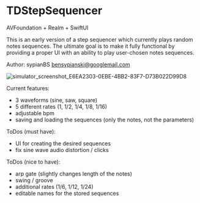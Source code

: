 # TDStepSequencer

AVFoundation + Realm + SwiftUI

This is an early version of a step sequencer which currently plays random notes sequences. The ultimate goal is to make it fully functional by providing a proper UI with an ability to play user-chosen notes sequences.

Author: sypianBS bensypianski@googlemail.com

![simulator_screenshot_E6EA2303-0EBE-4BB2-83F7-D73B022D99D8](https://user-images.githubusercontent.com/99125193/156919405-b8a796d4-7b4f-4be7-9db5-94788329488b.png)

Current features:
- 3 waveforms (sine, saw, square)
- 5 different rates (1, 1/2, 1/4, 1/8, 1/16)
- adjustable bpm
- saving and loading the sequences (only the notes, not the parameters)

ToDos (must have):
- UI for creating the desired sequences
- fix sine wave audio distortion / clicks

ToDos (nice to have):
- arp gate (slightly changes length of the notes) 
- swing / groove
- additional rates (1/6, 1/12, 1/24)
- editable names for the stored sequences
